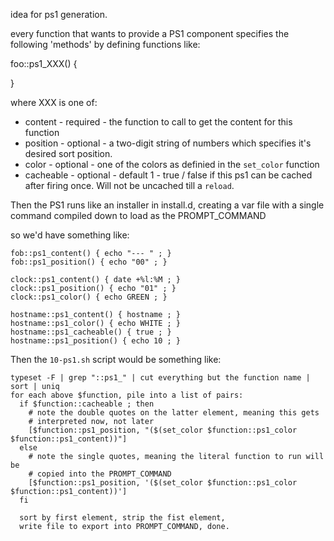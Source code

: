 idea for ps1 generation.

every function that wants to provide a PS1 component specifies the following
'methods' by defining functions like:

foo::ps1_XXX() {

}

where XXX is one of:

* content - required - the function to call to get the content for this function
* position - optional - a two-digit string of numbers which specifies it's
  desired sort position.
* color - optional - one of the colors as definied in the `set_color` function
* cacheable - optional - default 1 - true / false if this ps1 can be cached
  after firing once. Will not be uncached till a `reload`.

Then the PS1 runs like an installer in install.d, creating a var file with a
single command compiled down to load as the PROMPT_COMMAND

so we'd have something like:

    fob::ps1_content() { echo "--- " ; }
    fob::ps1_position() { echo "00" ; }

    clock::ps1_content() { date +%l:%M ; }
    clock::ps1_position() { echo "01" ; }
    clock::ps1_color() { echo GREEN ; }

    hostname::ps1_content() { hostname ; }
    hostname::ps1_color() { echo WHITE ; }
    hostname::ps1_cacheable() { true ; }
    hostname::ps1_position() { echo 10 ; }


Then the `10-ps1.sh` script would be something like:

    typeset -F | grep "::ps1_" | cut everything but the function name | sort | uniq
    for each above $function, pile into a list of pairs:
      if $function::cacheable ; then
        # note the double quotes on the latter element, meaning this gets
        # interpreted now, not later
        [$function::ps1_position, "($(set_color $function::ps1_color $function::ps1_content))"]
      else
        # note the single quotes, meaning the literal function to run will be
        # copied into the PROMPT_COMMAND
        [$function::ps1_position, '($(set_color $function::ps1_color $function::ps1_content))']
      fi

      sort by first element, strip the fist element,
      write file to export into PROMPT_COMMAND, done.




